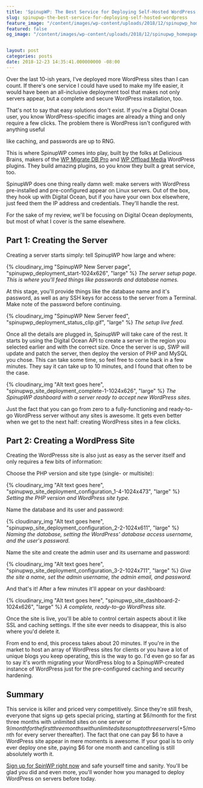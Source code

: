 ```yaml
---
title: 'SpinupWP: The Best Service for Deploying Self-Hosted WordPress'
slug: spinupwp-the-best-service-for-deploying-self-hosted-wordpress
feature_image: "/content/images/wp-content/uploads/2018/12/spinupwp_homepage.jpg"
featured: false
og_image: "/content/images/wp-content/uploads/2018/12/spinupwp_homepage.jpg"


layout: post
categories: posts
date: 2018-12-23 14:35:41.000000000 -08:00
---
```


Over the last 10-ish years, I've deployed more WordPress sites than I can count. If there's one service I could have used to make my life easier, it would have been an all-inclusive deployment tool that makes not only servers appear, but a complete and secure WordPress installation, too.

That's not to say that easy solutions don't exist. If you're a Digital Ocean user, you know WordPress-specific images are already a thing and only require a few clicks. The problem there is WordPress isn't configured with anything useful



like caching, and passwords are up to RNG.

This is where SpinupWP comes into play, built by the folks at Delicious Brains, makers of the [WP Migrate DB Pro](https://johnathan.org/goto/wpmigratepro) and [WP Offload Media](https://johnathan.org/goto/wpoffloadmedia) WordPress plugins. They build amazing plugins, so you know they built a great service, too.

SpinupWP does one thing really damn well: make servers with WordPress pre-installed and pre-configured appear on Linux servers. Out of the box, they hook up with Digital Ocean, but if you have your own box elsewhere, just feed them the IP address and credentials. They'll handle the rest.

For the sake of my review, we'll be focusing on Digital Ocean deployments, but most of what I cover is the same elsewhere.

## Part 1: Creating the Server

Creating a server starts simply: tell SpinupWP how large and where:

{% cloudinary_img "SpinupWP New Server page", "spinupwp_deployment_start-1024x626", "large" %}
_The server setup page. This is where you'll feed things like passwords and database names._

At this stage, you'll provide things like the database name and it's password, as well as any SSH keys for access to the server from a Terminal. Make note of the password before continuing.

{% cloudinary_img "SpinupWP New Server feed", "spinupwp_deployment_status_clip.gif", "large" %}
_The setup live feed._

Once all the details are plugged in, SpinupWP will take care of the rest. It starts by using the Digital Ocean API to create a server in the region you selected earlier and with the correct size. Once the server is up, SWP will update and patch the server, then deploy the version of PHP and MySQL you chose. This can take some time, so feel free to come back in a few minutes. They say it can take up to 10 minutes, and I found that often to be the case.

{% cloudinary_img "Alt text goes here", "spinupwp_site_deployment_complete-1-1024x626", "large" %}
_The SpinupWP dashboard with a server ready to accept new WordPress sites._

Just the fact that you can go from zero to a fully-functioning and ready-to-go WordPress server without any sites is awesome. It gets even better when we get to the next half: creating WordPress sites in a few clicks.

## Part 2: Creating a WordPress Site

Creating the WordPresss site is also just as easy as the server itself and only requires a few bits of information:

Choose the PHP version and site type (single- or multisite):

{% cloudinary_img "Alt text goes here", "spinupwp_site_deployment_configuration_1-4-1024x473", "large" %}
_Setting the PHP version and WordPress site type._

Name the database and its user and password:

{% cloudinary_img "Alt text goes here", "spinupwp_site_deployment_configuration_2-2-1024x611", "large" %}
_Naming the database, setting the WordPress' database access username, and the user's password._

Name the site and create the admin user and its username and password:

{% cloudinary_img "Alt text goes here", "spinupwp_site_deployment_configuration_3-2-1024x711", "large" %}
_Give the site a name, set the admin username, the admin email, and password._

And that's it! After a few minutes it'll appear on your dashboard:

{% cloudinary_img "Alt text goes here", "spinupwp_site_dashboard-2-1024x626", "large" %}
_A complete, ready-to-go WordPress site._

Once the site is live, you'll be able to control certain aspects about it like SSL and caching settings. If the site ever needs to disappear, this is also where you'd delete it.

From end to end, this process takes about 20 minutes. If you're in the market to host an array of WordPress sites for clients or you have a lot of unique blogs you keep operating, this is the way to go. I'd even go so far as to say it's worth migrating your WordPress blog to a SpinupWP-created instance of WordPress just for the pre-configured caching and security hardening.

## Summary

This service is killer and priced very competitively. Since they're still fresh, everyone that signs up gets special pricing, starting at $6/month for the first three months with unlimited sites on one server or $9/month for the first three months with unlimited sites on up to three servers (+$5/month for every server thereafter). The fact that one can pay $6 to have a WordPress site appear in mere moments is awesome. If your goal is to only ever deploy one site, paying $6 for one month and cancelling is still absolutely worth it.

[Sign up for SpinWP right now](https://johnathan.org/goto/spinupwp) and safe yourself time and sanity. You'll be glad you did and even more, you'll wonder how you managed to deploy WordPress on servers before today.

